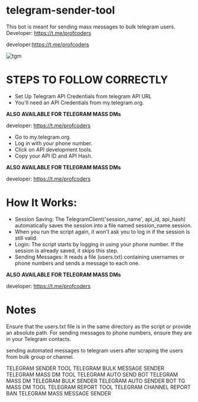# telegram-sender-tool
This bot is meant for sending mass messages to bulk telegram users. Developer: https://t.me/profcoders

developer:https://t.me/profcoders

![tgm](https://github.com/user-attachments/assets/65b50427-3b11-4260-a522-8c784599e0e0)


# STEPS TO FOLLOW CORRECTLY
- Set Up Telegram API Credentials from telegram API URL
- You'll need an API Credentials from my.telegram.org.
 
<b>ALSO AVAILABLE FOR TELEGRAM MASS DMs</b>

developer: https://t.me/profcoders

- Go to my.telegram.org.
- Log in with your phone number.
- Click on API development tools.
- Copy your API ID and API Hash.

<b>ALSO AVAILABLE FOR TELEGRAM MASS DMs</b>

developer: https://t.me/profcoders

# How It Works:
- Session Saving: The TelegramClient('session_name', api_id, api_hash) automatically saves the session into a file named session_name.session.
- When you run the script again, it won't ask you to log in if the session is still valid.
- Login: The script starts by logging in using your phone number. If the session is already saved, it skips this step.
- Sending Messages: It reads a file (users.txt) containing usernames or phone numbers and sends a message to each one.

<b>ALSO AVAILABLE FOR TELEGRAM MASS DMs</b>

developer: https://t.me/profcoders

# Notes
Ensure that the users.txt file is in the same directory as the script or provide an absolute path.
For sending messages to phone numbers, ensure they are in your Telegram contacts. 

sending automated messages to telegram users after scraping the users from bulk group or channel.

TELEGRAM SENDER TOOL
TELEGRAM BULK MESSAGE SENDER
TELEGRAM MASS DM TOOL
TELEGRAM AUTO SEND BOT
TELEGRAM MASS DM
TELEGRAM BULK SENDER
TELEGRAM AUTO SENDER BOT
TG MASS DM TOOL
TELEGRAM REPORT TOOL
TELEGRAM CHANNEL REPORT BAN
TELEGRAM MASS MESSAGE SENDER
